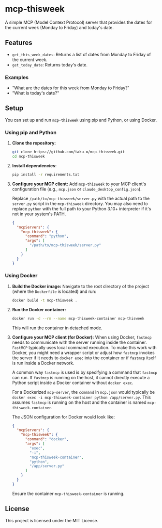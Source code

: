 # mcp-thisweek

A simple MCP (Model Context Protocol) server that provides the dates for the current week (Monday to Friday) and today's date.

## Features

-   `get_this_week_dates`: Returns a list of dates from Monday to Friday of the current week.
-   `get_today_date`: Returns today's date.

### Examples

-   "What are the dates for this week from Monday to Friday?"
-   "What is today's date?"

## Setup

You can set up and run `mcp-thisweek` using pip and Python, or using Docker.

### Using pip and Python

1.  **Clone the repository:**
    ```bash
    git clone https://github.com/taku-o/mcp-thisweek.git
    cd mcp-thisweek
    ```

2.  **Install dependencies:**
    ```bash
    pip install -r requirements.txt
    ```

3.  **Configure your MCP client:**
    Add `mcp-thisweek` to your MCP client's configuration file (e.g., `mcp.json` or `claude_desktop_config.json`).

    Replace `/path/to/mcp-thisweek/server.py` with the actual path to the `server.py` script in the `mcp-thisweek` directory. You may also need to replace `python` with the full path to your Python 3.10+ interpreter if it's not in your system's PATH.

    ```json
    {
      "mcpServers": {
        "mcp-thisweek": {
          "command": "python",
          "args": [
            "/path/to/mcp-thisweek/server.py"
          ]
        }
      }
    }
    ```

### Using Docker

1.  **Build the Docker image:**
    Navigate to the root directory of the project (where the `Dockerfile` is located) and run:
    ```bash
    docker build -t mcp-thisweek .
    ```

2.  **Run the Docker container:**
    ```bash
    docker run -d --rm --name mcp-thisweek-container mcp-thisweek
    ```
    This will run the container in detached mode.

3.  **Configure your MCP client (for Docker):**
    When using Docker, `fastmcp` needs to communicate with the server running inside the container. `FastMCP` typically uses local command execution. To make this work with Docker, you might need a wrapper script or adjust how `fastmcp` invokes the server if it needs to `docker exec` into the container or if `fastmcp` itself is run inside a Docker network.

    A common way `fastmcp` is used is by specifying a command that `fastmcp` can run. If `fastmcp` is running on the host, it cannot directly execute a Python script inside a Docker container without `docker exec`.

    For a Dockerized `mcp-server`, the `command` in `mcp.json` would typically be `docker exec -i mcp-thisweek-container python /app/server.py`. This assumes `fastmcp` is running on the host and the container is named `mcp-thisweek-container`.

    The JSON configuration for Docker would look like:
    ```json
    {
      "mcpServers": {
        "mcp-thisweek": {
          "command": "docker",
          "args": [
            "exec",
            "-i",
            "mcp-thisweek-container",
            "python",
            "/app/server.py"
          ]
        }
      }
    }
    ```
    Ensure the container `mcp-thisweek-container` is running.

## License

This project is licensed under the MIT License.
